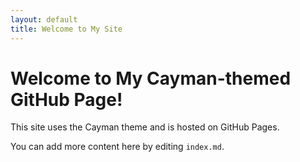 ```yaml
---
layout: default
title: Welcome to My Site
---
```


# Welcome to My Cayman-themed GitHub Page!
This site uses the Cayman theme and is hosted on GitHub Pages.

You can add more content here by editing `index.md`.
